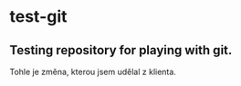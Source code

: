 # test-git
Testing repository for playing with git.
------------
Tohle je změna, kterou jsem udělal z klienta.
